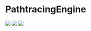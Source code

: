# PathtracingEngine
 
<img src="/demo/Space/50k.jpg">
<img src="/demo/Deer/5k.jpg">
<img src="/demo/Cornell/50k.jpg">
